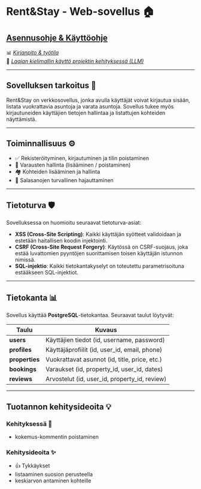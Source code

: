 # Rent&Stay - Web-sovellus 🏠

## [**Asennusohje & Käyttöohje**](DOKUMENTAATIO/asennusohje.md)  
📊 [_Kirjanpito & työtila_](https://trello.com/invite/b/66dd979b69f8fe952329e9df/ATTIdecd3e46f5556f7fad0b770e17d14b7f159592A9/tikawebo)  
🤖 [_Laajan kielimallin käyttö projektin kehityksessä (LLM)_](DOKUMENTAATIO/chatgpt_selvitys.md)

---

## Sovelluksen tarkoitus 🎯
Rent&Stay on verkkosovellus, jonka avulla käyttäjät voivat kirjautua sisään, listata vuokrattavia asuntoja ja varata asuntoja. Sovellus tukee myös kirjautuneiden käyttäjien tietojen hallintaa ja listattujen kohteiden näyttämistä.

---

## Toiminnallisuus ⚙️

- ✅ Rekisteröityminen, kirjautuminen ja tilin poistaminen
- 📝 Varausten hallinta (lisääminen / poistaminen)
- 🏘️ Kohteiden lisääminen ja hallinta
- 🔐 Salasanojen turvallinen hajauttaminen

---

## Tietoturva 🛡️

Sovelluksessa on huomioitu seuraavat tietoturva-asiat:

- **XSS (Cross-Site Scripting)**: Kaikki käyttäjän syötteet validoidaan ja estetään haitallisen koodin injektointi.
- **CSRF (Cross-Site Request Forgery)**: Käytössä on CSRF-suojaus, joka estää luvattomien pyyntöjen suorittamisen toisen käyttäjän istunnon nimissä.
- **SQL-injektio**: Kaikki tietokantakyselyt on toteutettu parametrisoituna estääkseen SQL-injektiot.

---

## Tietokanta 📊

Sovellus käyttää **PostgreSQL**-tietokantaa. Seuraavat taulut löytyvät:

| Taulu         | Kuvaus                                          |
| ------------- | ----------------------------------------------- |
| **users**     | Käyttäjien tiedot (id, username, password)       |
| **profiles**  | Käyttäjäprofiilit (id, user_id, email, phone)    |
| **properties**| Vuokrattavat asunnot (id, title, price, etc.)    |
| **bookings**  | Varaukset (id, property_id, user_id, dates)      |
| **reviews**   | Arvostelut (id, user_id, property_id, review)    |

---

## Tuotannon kehitysideoita 💡

### Kehityksessä 🚧

- kokemus-kommentin poistaminen

### Kehitysideoita ✨

- 👍 Tykkäykset
- listaaminen suosion perusteella
- keskiarvon antaminen kohteille

